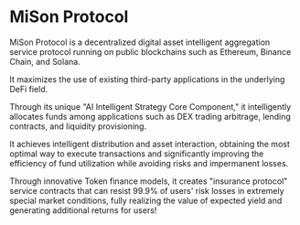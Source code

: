 


# MiSon Protocol













MiSon Protocol is a decentralized digital asset intelligent aggregation service protocol running on public blockchains such as Ethereum, Binance Chain, and Solana. 

It maximizes the use of existing third-party applications in the underlying DeFi field.  

Through its unique "AI Intelligent Strategy Core Component," it intelligently allocates funds among applications such as DEX trading arbitrage, lending contracts, and liquidity provisioning.

It achieves intelligent distribution and asset interaction, obtaining the most optimal way to execute transactions and significantly improving the efficiency of fund utilization while avoiding risks and impermanent losses.

Through innovative Token finance models, it creates "insurance protocol" service contracts that can resist 99.9% of users' risk losses in extremely special market conditions, fully realizing the value of expected yield and generating additional returns for users!
 
 



  












 





